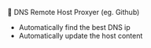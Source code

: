 🌈 DNS Remote Host Proxyer (eg. Github)

- Automatically find the best DNS ip
- Automatically update the host content
